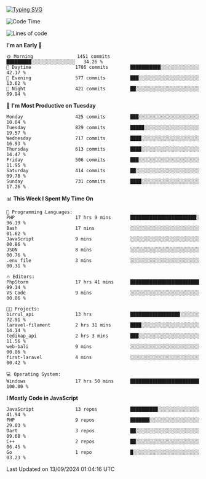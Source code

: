 [![Typing SVG](https://readme-typing-svg.demolab.com?font=Fira+Code&pause=1000&color=F7F7F7&random=false&width=435&lines=Hi+%F0%9F%91%8B%2C+I'm+Rafiu+Sidqi;Junior+Backend+Developer)](https://git.io/typing-svg)
<!--START_SECTION:waka-->
![Code Time](http://img.shields.io/badge/Code%20Time-419%20hrs%2020%20mins-blue)

![Lines of code](https://img.shields.io/badge/From%20Hello%20World%20I%27ve%20Written-1.6%20million%20lines%20of%20code-blue)

**I'm an Early 🐤** 

```text
🌞 Morning                1451 commits        █████████░░░░░░░░░░░░░░░░   34.26 % 
🌆 Daytime                1786 commits        ███████████░░░░░░░░░░░░░░   42.17 % 
🌃 Evening                577 commits         ███░░░░░░░░░░░░░░░░░░░░░░   13.62 % 
🌙 Night                  421 commits         ██░░░░░░░░░░░░░░░░░░░░░░░   09.94 % 
```
📅 **I'm Most Productive on Tuesday** 

```text
Monday                   425 commits         ███░░░░░░░░░░░░░░░░░░░░░░   10.04 % 
Tuesday                  829 commits         █████░░░░░░░░░░░░░░░░░░░░   19.57 % 
Wednesday                717 commits         ████░░░░░░░░░░░░░░░░░░░░░   16.93 % 
Thursday                 613 commits         ████░░░░░░░░░░░░░░░░░░░░░   14.47 % 
Friday                   506 commits         ███░░░░░░░░░░░░░░░░░░░░░░   11.95 % 
Saturday                 414 commits         ██░░░░░░░░░░░░░░░░░░░░░░░   09.78 % 
Sunday                   731 commits         ████░░░░░░░░░░░░░░░░░░░░░   17.26 % 
```


📊 **This Week I Spent My Time On** 

```text
💬 Programming Languages: 
PHP                      17 hrs 9 mins       ████████████████████████░   96.19 % 
Bash                     17 mins             ░░░░░░░░░░░░░░░░░░░░░░░░░   01.62 % 
JavaScript               9 mins              ░░░░░░░░░░░░░░░░░░░░░░░░░   00.86 % 
JSON                     8 mins              ░░░░░░░░░░░░░░░░░░░░░░░░░   00.76 % 
.env file                3 mins              ░░░░░░░░░░░░░░░░░░░░░░░░░   00.31 % 

🔥 Editors: 
PhpStorm                 17 hrs 41 mins      █████████████████████████   99.14 % 
VS Code                  9 mins              ░░░░░░░░░░░░░░░░░░░░░░░░░   00.86 % 

🐱‍💻 Projects: 
birrul_api               13 hrs              ██████████████████░░░░░░░   72.91 % 
laravel-filament         2 hrs 31 mins       ████░░░░░░░░░░░░░░░░░░░░░   14.14 % 
tedikap_api              2 hrs 3 mins        ███░░░░░░░░░░░░░░░░░░░░░░   11.56 % 
web-bali                 9 mins              ░░░░░░░░░░░░░░░░░░░░░░░░░   00.86 % 
first-laravel            4 mins              ░░░░░░░░░░░░░░░░░░░░░░░░░   00.42 % 

💻 Operating System: 
Windows                  17 hrs 50 mins      █████████████████████████   100.00 % 
```

**I Mostly Code in JavaScript** 

```text
JavaScript               13 repos            ██████████░░░░░░░░░░░░░░░   41.94 % 
PHP                      9 repos             ███████░░░░░░░░░░░░░░░░░░   29.03 % 
Dart                     3 repos             ██░░░░░░░░░░░░░░░░░░░░░░░   09.68 % 
C++                      2 repos             ██░░░░░░░░░░░░░░░░░░░░░░░   06.45 % 
Go                       1 repo              █░░░░░░░░░░░░░░░░░░░░░░░░   03.23 % 
```




 Last Updated on 13/09/2024 01:04:16 UTC
<!--END_SECTION:waka-->
